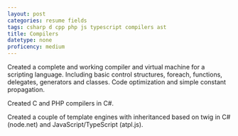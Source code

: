 ```yaml
---
layout: post
categories: resume fields
tags: csharp d cpp php js typescript compilers ast
title: Compilers
datetype: none
proficency: medium
---
```


Created a complete and working compiler and virtual machine for a scripting language.
Including basic control structures, foreach, functions, delegates, generators and classes.
Code optimization and simple constant propagation.

Created C and PHP compilers in C#.

Created a couple of template engines with inheritanced based on twig in C# (node.net) and JavaScript/TypeScript (atpl.js).

